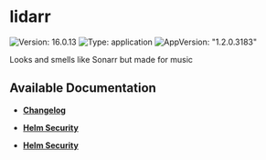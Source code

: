 # lidarr

![Version: 16.0.13](https://img.shields.io/badge/Version-16.0.13-informational?style=flat-square) ![Type: application](https://img.shields.io/badge/Type-application-informational?style=flat-square) ![AppVersion: "1.2.0.3183"](https://img.shields.io/badge/AppVersion-"1.2.0.3183"-informational?style=flat-square)

Looks and smells like Sonarr but made for music

## Available Documentation

- [**Changelog**](CHANGELOG)

- [**Helm Security**](container-security)

- [**Helm Security**](helm-security)

